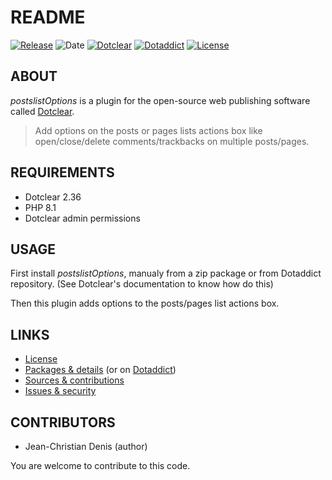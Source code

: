 # README

[![Release](https://img.shields.io/github/v/release/jcdenis/postslistOptions?color=lightblue)](https://github.com/JcDenis/postslistOptions/releases)
![Date](https://img.shields.io/github/release-date/jcdenis/postslistOptions?color=red)
[![Dotclear](https://img.shields.io/badge/dotclear-v2.36-137bbb.svg)](https://fr.dotclear.org/download)
[![Dotaddict](https://img.shields.io/badge/dotaddict-official-9ac123.svg)](https://plugins.dotaddict.org/dc2/details/postslistOptions)
[![License](https://img.shields.io/github/license/jcdenis/postslistOptions?color=white)](https://github.com/JcDenis/postslistOptions/blob/master/LICENSE)

## ABOUT

_postslistOptions_ is a plugin for the open-source web publishing software called [Dotclear](https://www.dotclear.org).

> Add options on the posts or pages lists actions box like 
open/close/delete comments/trackbacks on multiple posts/pages.

## REQUIREMENTS

* Dotclear 2.36
* PHP 8.1
* Dotclear admin permissions

## USAGE

First install _postslistOptions_, manualy from a zip package or from 
Dotaddict repository. (See Dotclear's documentation to know how do this)

Then this plugin adds options to the posts/pages list actions box.

## LINKS

* [License](https://github.com/JcDenis/postslistOptions/blob/master/LICENSE)
* [Packages & details](https://github.com/JcDenis/postslistOptions/releases) (or on [Dotaddict](https://plugins.dotaddict.org/dc2/details/postslistOptions))
* [Sources & contributions](https://github.com/JcDenis/postslistOptions)
* [Issues & security](https://github.com/JcDenis/postslistOptions/issues)

## CONTRIBUTORS

* Jean-Christian Denis (author)

You are welcome to contribute to this code.

